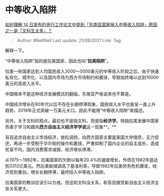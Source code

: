 # 中等收入陷阱
[如何理解 14 日发布的央行工作论文中提到「东南亚国家掉入中等收入陷阱」原因之一是「文科生太多」？](https://www.zhihu.com/question/454674600/answer/1841945808)

> Author: #NellNell
> Last update: *21/08/2021*
> Link:
> Tag:

解释一下。

“中等收入陷阱”指的是拉美国家，因此也叫“**拉美陷阱**”。

拉美一些国家达到人均国民收入3000～5000美元的中等收入阶段之后，由于快速私有化、城市化、以及国内市场为西方市场制约和裹挟，导致始终难以达到10000美元的高收入水平。

中国根本不是这种经济发展模式的翻版。东南亚严格说来也不算是。

中国经济增长在80年代以后不存在长期停滞现象，国民收入水平也是呈一直上升趋势，2019年正式突破一万美元关口。因此不能用“中等收入陷阱”来描述。

另外，关于文科的观点，最初也不是指文科，而是指**经济学**。特指拉美发展中国家热衷于学习和跟风**西方自由主义经济学学说**这一现象**。**

盲目追求自由主义市场经济，放松调控，向西方国家主要是美国大举借债，无力偿还，再进一步受制于华尔街的操作和裹挟，严重抑制了国内企业的自主成长，造成贫富不均，国内消费需求减弱，经济增长停滞。

从1975～1982年，拉美国家的欠款以每年20.4%的速度增长，外债在1982年底达到3312亿美元。然后美联储调高了基准利率，导致1982年拉美债务危机爆发，经济受到重创，增长长期停滞，最终陷入中等收入陷阱。

拉美国家的教训应该引以为戒。但这和文科没关系，和盲目接受新自由主义经济主张关系更大。
